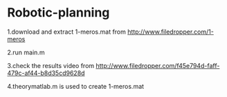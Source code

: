 Robotic-planning
================
1.download and extract 1-meros.mat from http://www.filedropper.com/1-meros

2.run main.m

3.check the results video from http://www.filedropper.com/f45e794d-faff-479c-af44-b8d35cd9628d

4.theorymatlab.m is used to create 1-meros.mat
